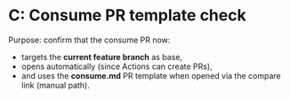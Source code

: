 <!--
title: "test-C: Consume PR template check"
labels: ["test","ci","github-admin","phase:phase-0"]
assignees: ["mfortin014"]
uid: "test-c-maintain-test-005"
parent_uid: "auto-gh-epic"
type: "Chore"
status: "Todo"
priority: "P2"
target: "mvp-0.7.0"
area: "ci"
doc: "docs/policy/ci_minimal.md"
project: "test"
-->

# C: Consume PR template check

Purpose: confirm that the consume PR now:

- targets the **current feature branch** as base,
- opens automatically (since Actions can create PRs),
- and uses the **consume.md** PR template when opened via the compare link (manual path).
